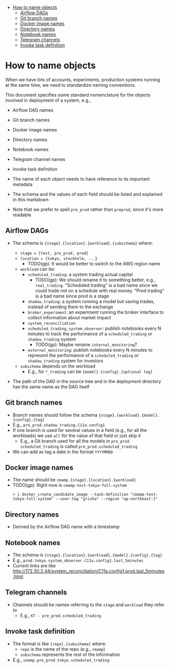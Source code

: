 

<!-- toc -->

- [How to name objects](#how-to-name-objects)
  * [Airflow DAGs](#airflow-dags)
  * [Git branch names](#git-branch-names)
  * [Docker image names](#docker-image-names)
  * [Directory names](#directory-names)
  * [Notebook names](#notebook-names)
  * [Telegram channels](#telegram-channels)
  * [Invoke task definition](#invoke-task-definition)

<!-- tocstop -->

# How to name objects

When we have lots of accounts, experiments, production systems running at the
same time, we need to standardize naming conventions.

This document specifies some standard nomenclature for the objects involved in
deployment of a system, e.g.,

- Airflow DAG names
- Git branch names
- Docker image names
- Directory names
- Notebook names
- Telegram channel names
- Invoke task definition

- The name of each object needs to have reference to its important metadata
- The schema and the values of each field should be listed and explained in this
  markdown

- Note that we prefer to spell `pre_prod` rather than `preprod`, since it's more
  readable

## Airflow DAGs

- The schema is `{stage}.{location}.{workload}.{subschema}` where:
  - `stage = {test, pre_prod, prod}`
  - `location = {tokyo, stockholm, ...}`
    - TODO(gp): It would be better to switch to the AWS region name
  - `workload` can be:
    - `scheduled_trading`: a system trading actual capital
      - TODO(gp): We should rename it to something better, e.g., `real_trading`.
        "Scheduled trading" is a bad name since we could trade not on a schedule
        with real money. "Prod trading" is a bad name since prod is a stage
    - `shadow_trading`: a system running a model but saving trades, instead of
      sending them to the exchange
    - `broker_experiment`: an experiment running the broker interface to collect
      information about market impact
    - `system_reconciliation`
    - `scheduled_trading_system_observer`: publish notebooks every N minutes to
      track the performance of a `scheduled_trading` or `shadow_trading` system
      - TODO(gp): Maybe rename `internal_monitoring`?
    - `external_monitoring`: publish notebooks every N minutes to represent the
      performance of a `scheduled_trading` or `shadow_trading` system for
      investors
  - `subschema` depends on the workload
    - E.g., for `*_trading` can be `{model}.{config}.[optional tag]`

- The path of the DAG in the source tree and in the deployment directory has the
  same name as the DAG itself

## Git branch names

- Branch names should follow the schema
  `{stage}.{workload}.{model}.{config}.{tag}`
- E.g., `pre_prod.shadow_trading.C11a.config1`
- If one branch is used for several values in a field (e.g., for all the
  workloads) we use `all` for the value of that field or just skip it
  - E.g., a Git branch used for all the models in `pre_prod` `scheduled_trading`
    is called `pre_prod.scheduled_trading`
- We can add as tag a date in the format `YYYYMMDD`

## Docker image names

- The name should be `cmamp.{stage}.{location}.{workload}`
- TODO(gp): Right now is `cmamp-test-tokyo-full-system`
  ```
  > i docker_create_candidate_image --task-definition "cmamp-test-tokyo-full-system" --user-tag "grisha" --region "ap-northeast-1"
  ```

## Directory names

- Derived by the Airflow DAG name with a timestamp

## Notebook names

- The schema is `{stage}.{location}.{workload}.{model}.{config}.{tag}`
- E.g., `prod.tokyo.system_observer.C11a.config1.last_5minutes`
- Current links are like
  http://172.30.2.44/system_reconciliation/C11a.config1.prod.last_5minutes.html

## Telegram channels

- Channels should be names referring to the `stage` and `workload` they refer to
  - E.g., `KT - pre_prod.scheduled_trading`

## Invoke task definition

- The format is like `{repo}.{subschema}` where:
  - `repo` is the name of the repo (e.g., `cmamp`)
  - `subschema` represents the rest of the information
- E.g., `cmamp.pre_prod.tokyo.scheduled_trading`
